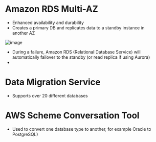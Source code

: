 # Amazon RDS Multi-AZ

* Enhanced availability and durability
* Creates a primary DB and replicates data to a standby instance in another AZ

![image](https://github.com/user-attachments/assets/3894c273-84e3-4166-8582-883c8c007c4e)

* During a failure, Amazon RDS (Relational Database Service) will automatically failover to the standby (or read replica if using Aurora)
* 

# Data Migration Service

* Supports over 20 different databases

# AWS Scheme Conversation Tool

* Used to convert one database type to another, for example Oracle to PostgreSQL) 
